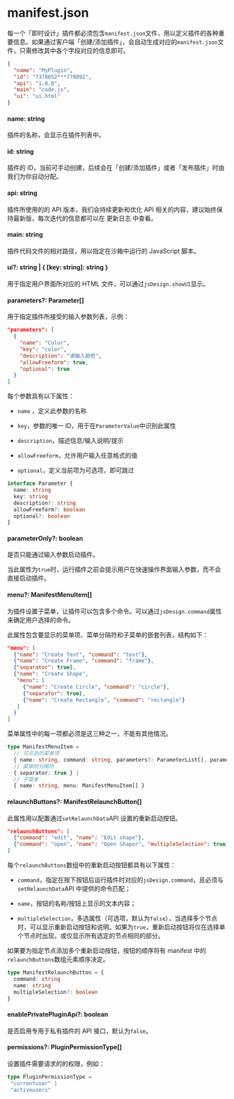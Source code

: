 # manifest.json

每一个「即时设计」插件都必须包含`manifest.json`文件，用以定义插件的各种重要信息。如果通过客户端「创建/添加插件」，会自动生成对应的`manifest.json`文件，只需修改其中各个字段对应的信息即可。

```JSON
{
  "name": "MyPlugin",
  "id": "7378052***778092",
  "api": "1.0.0",
  "main": "code.js",
  "ui": "ui.html"
}
```



#### name: string

插件的名称，会显示在插件列表中。



#### id: string

插件的 ID，当前可手动创建，后续会在「创建/添加插件」或者「发布插件」时由我们为你自动分配。



#### api: string

插件所使用的的 API 版本，我们会持续更新和优化 API 相关的内容，建议始终保持最新版，每次迭代的信息都可以在 更新日志 中查看。



#### main: string

插件代码文件的相对路径，用以指定在沙箱中运行的 JavaScript 脚本。



#### ui?: string | { [key: string]: string }

用于指定用户界面所对应的 HTML 文件，可以通过`jsDesign.showUI`显示。



#### parameters?: Parameter[]

用于指定插件所接受的输入参数列表，示例：

```JSON
"parameters": [  
  {
    "name": "Color",
    "key": "color",
    "description": "请输入颜色",
    "allowFreeform": true,
    "optional": true
  }
]
```

每个参数具有以下属性：

- `name` ，定义此参数的名称

- `key`，参数的唯一 ID，用于在`ParameterValue`中识别此属性

- `description`，描述信息/输入说明/提示

- `allowFreeform`，允许用户输入任意格式的值

- `optional`，定义当前项为可选项，即可跳过

```TypeScript
interface Parameter {
  name: string
  key: string
  description?: string
  allowFreeform?: boolean
  optional?: boolean
}
```



#### parameterOnly?: boolean

是否只能通过输入参数启动插件。

当此属性为`true`时，运行插件之前会提示用户在快速操作界面输入参数，而不会直接启动插件。



#### menu?: ManifestMenuItem[]

为插件设置子菜单，让插件可以包含多个命令。可以通过`jsDesign.command`属性来确定用户选择的命令。

此属性包含要显示的菜单项、菜单分隔符和子菜单的嵌套列表，结构如下：

```JSON
"menu": [
  {"name": "Create Text", "command": "text"},
  {"name": "Create Frame", "command": "frame"},
  {"separator": true},
  {"name": "Create Shape",
   "menu": [
     {"name": "Create Circle", "command": "circle"},
     {"separator": true},
     {"name": "Create Rectangle", "command": "rectangle"}
   ]
  }
]
```

菜单属性中的每一项都必须是这三种之一，不能有其他情况。

```TypeScript
type ManifestMenuItem =
  // 可点击的菜单项
  { name: string, command: string, parameters?: ParameterList[], parameterOnly?: boolean } |
  // 菜单的分隔符
  { separator: true } |
  // 子菜单
  { name: string, menu: ManifestMenuItem[] }
```



#### relaunchButtons?: ManifestRelaunchButton[]

此属性用以配置通过`setRelaunchData`API 设置的重新启动按钮。

```JSON
"relaunchButtons": [
  {"command": "edit", "name": "Edit shape"},
  {"command": "open", "name": "Open Shaper", "multipleSelection": true}
]
```

每个`relaunchButtons`数组中的重新启动按钮都具有以下属性：

- `command`，指定在按下按钮后运行插件时对应的`jsDesign.command`，且必须与`setRelaunchData`API 中提供的命令匹配；

- `name`，按钮的名称/按钮上显示的文本内容；

- `multipleSelection`，多选属性（可选项，默认为`false`），当选择多个节点时，可以显示重新启动按钮和说明。如果为`true`，重新启动按钮将仅在选择单个节点时出现，或仅显示所有选定的节点相同的部分。

如果要为指定节点添加多个重新启动按钮，按钮的顺序将有 manifest 中的`relaunchButtons`数组元素顺序决定。

```TypeScript
type ManifestRelaunchButton = {
  command: string
  name: string
  multipleSelection?: boolean
}
```



#### enablePrivatePluginApi?: boolean

是否启用专用于私有插件的 API 接口，默认为`false`。



#### permissions?: PluginPermissionType[]

设置插件需要请求的的权限，例如：

```Ada
type PluginPermissionType =
 "currentuser" |
 "activeusers"
```